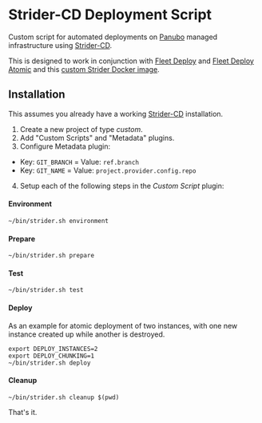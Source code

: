 # Strider-CD Deployment Script

Custom script for automated deployments on [Panubo](http://www.panubo.com) managed infrastructure using [Strider-CD](http://stridercd.com).

This is designed to work in conjunction with [Fleet Deploy](https://github.com/panubo/fleet-deploy) and [Fleet Deploy Atomic](https://github.com/panubo/fleet-deploy-atomic) and this [custom Strider Docker image](https://github.com/macropin/docker-strider).

## Installation

This assumes you already have a working [Strider-CD](http://stridercd.com) installation.

1. Create a new project of type _custom_.
2. Add "Custom Scripts" and "Metadata" plugins.
3. Configure Metadata plugin:
  - Key: `GIT_BRANCH` = Value: `ref.branch`
  - Key: `GIT_NAME` = Value: `project.provider.config.repo`
4. Setup each of the following steps in the _Custom Script_ plugin: 

#### Environment

```
~/bin/strider.sh environment
```

#### Prepare

```
~/bin/strider.sh prepare
```

#### Test

```
~/bin/strider.sh test
```
#### Deploy

As an example for atomic deployment of two instances, with one new instance created up while another is destroyed.

```
export DEPLOY_INSTANCES=2
export DEPLOY_CHUNKING=1
~/bin/strider.sh deploy
```

#### Cleanup

```
~/bin/strider.sh cleanup $(pwd)
```

That's it.